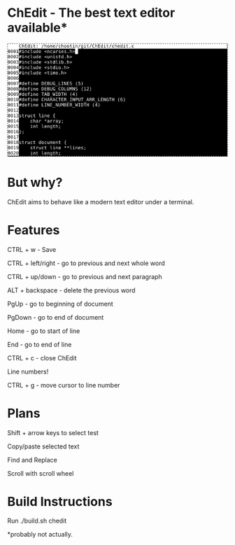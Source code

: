 # ChEdit - The best text editor available*

![Alt text](ChEdit_screenshot.png?raw=true "ChEdit Screenshot")

# But why?
ChEdit aims to behave like a modern text editor under a terminal.

# Features
CTRL + w - Save

CTRL + left/right - go to previous and next whole word

CTRL + up/down - go to previous and next paragraph

ALT + backspace - delete the previous word

PgUp - go to beginning of document

PgDown - go to end of document

Home - go to start of line

End - go to end of line

CTRL + c - close ChEdit

Line numbers!

CTRL + g - move cursor to line number

# Plans
Shift + arrow keys to select test

Copy/paste selected text

Find and Replace

Scroll with scroll wheel

# Build Instructions
Run ./build.sh chedit

*probably not actually.